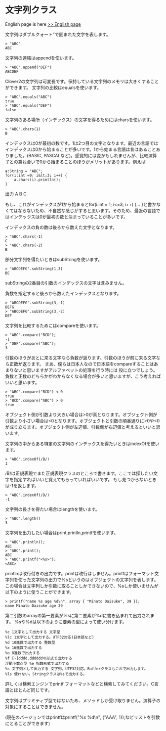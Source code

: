 # 文字列クラス

English page is here [>> English page](string-en)

文字列はダブルクォート"で囲まれた文字を表します。

    > "ABC"
    ABC

文字列の連結はappendを使います。

    > "ABC".append("DEF")
    ABCDEF

Clover2の文字列は可変長です。保持している文字列のメモリは大きくすることができます。
文字列の比較はequalsを使います。

    > "ABC".equals("ABC")
    true
    > "ABC".equals("DEF")
    false

文字列のある場所（インデックス）の文字を得るためにはcharsを使います。

    > "ABC".chars(1)
    B

インデックスは0が最初の数です。1は2つ目の文字となります。最近の言語ではインデックスは0から始まることが多いです。1から始まる言語は昔はあることありました。(BASIC, PASCALなど)。感覚的には変かもしれませんが、比較演算子との兼ね合いで0から始まることのほうがメリットがあります。例えば

    a:String = "ABC";
    for(i:int =0; i&lt;3; i++) {
        a.chars(i).println();
    }

出力
    A
    B
    C

もし、これがインデックスが1から始まるとfor(i:int = 1; i&lt;=3; i++) {... }と書かなくてはならないため、不自然な感じがすると思います。そのため、最近の言語ではインデックスは0が最初の数と決まっていることが多いです。

インデックスの負の数は後ろから数えた文字となります。

    > "ABC".chars(-1)
    C
    > "ABC".chars(-2)
    B

部分文字列を得たいときはsubStringを使います。

    > "ABCDEFG".subString(1,3)
    BC

subStringの2番目の引数のインデックスの文字は含みません。

負数を指定すると後ろから数えたインデックスとなります。

    > "ABCDEFG".subString(3,-1)
    DEFG
    > "ABCDEFG".subString(3,-2)
    DEF

文字列を比較するためにはcompareを使います。

    > "ABC".compare("BCD");
    -1
    > "DEF".compare("ABC");
    3

引数のほうがあとに来る文字なら負数が返ります。引数のほうが前に来る文字なら正数が返ります。
まあ、僕らは日本人なので日本語をcompareすることはあまりないと思いますがアルファベットの処理を行う時には
役に立つでしょう。
負数と正数のどちらかがわからなくなる場合が多いと思いますが、こう考えればいいと思います。

    > "ABC".compare("BCD") < 0
    true
    > "BCD".compare("ABC") > 0
    true

オブジェクト側が引数より大きい場合は>0が真となります。オブジェクト側が引数より小さい場合は<0となります。オブジェクトと引数の順番通りに>0や<0が成り立ちます。オブジェクト側が左辺値、引数側が右辺値と考えるといいと思います。

文字列の中からある特定の文字列のインデックスを得たいときはindexOfを使います。

    > "ABC".indexOf(/B/)
    1

/B/は正規表現でまた正規表現クラスのところで書きます。ここでは探したい文字を指定すればいいと覚えてもらっていればいいです。
もし見つからないときは-1を返します。

    > "ABC".indexOf(/D/)
    -1

文字列の長さを得たい場合はlengthを使います。

    > "ABC".length()
    3

文字列を出力したい場合はprint,println,printfを使います。

    > "ABC".println();
    ABC
    > "ABC".print();
    ABC
    > "ABC".printf("<%s>");
    <ABC>

printlnは改行付きの出力です。printは改行はしません。printfはフォーマット文字列を使った文字列の出力で%sというのはオブジェクトの文字列を表します。この場合は文字列しか引数に取ることしかできないので、%sしか使いませんが以下のように使うことができます。

    > printf("name %s age %d\n", array { "Minato Daisuke", 39 });
    name Minato Daisuke age 39

第二引数のarrayの第一要素が%sに第二要素が%dに書き込まれて出力されます。
%sや%dは以下のように要素の型によって使い分けます。

    %c 1文字として出力する 文字型
    %lc 1文字として出力する。UTF32対応(日本語など)
    %d 10進数で出力する 整数型
    %x 16進数で出力する
    %o 8進数で出力する
    %f [-]dddd.ddddddの形式で出力する
    浮動小数点型 %e 指数形式で出力する
    %s 文字列として出力する 文字列。UTF32対応。Bufferクラスもこれで出力します。
    %ls 使わない。Stringクラスは%sで出力する。

詳しくは検索エンジンでprintf フォーマットなどと検索してみてください。C言語とほとんど同じです。


文字列はプリミティブ型ではないため、メソッドしか受け取りません。演算子の対象にすることはできません。

(現在のバージョンではprintfはprintf("%s %d\n", {"AAA", 1});などリストを引数にとることができます)
